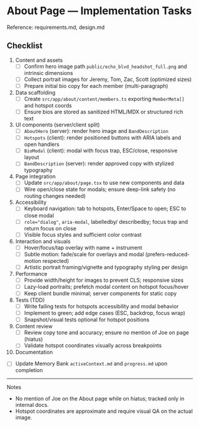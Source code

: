 # About Page — Implementation Tasks

Reference: requirements.md, design.md

## Checklist

1. Content and assets
   - [ ] Confirm hero image path `public/echo_blvd_headshot_full.png` and intrinsic dimensions
   - [ ] Collect portrait images for Jeremy, Tom, Zac, Scott (optimized sizes)
   - [ ] Prepare initial bio copy for each member (multi-paragraph)

2. Data scaffolding
   - [ ] Create `src/app/about/content/members.ts` exporting `MemberMeta[]` and hotspot coords
   - [ ] Ensure bios are stored as sanitized HTML/MDX or structured rich text

3. UI components (server/client split)
   - [ ] `AboutHero` (server): render hero image and `BandDescription`
   - [ ] `Hotspots` (client): render positioned buttons with ARIA labels and open handlers
   - [ ] `BioModal` (client): modal with focus trap, ESC/close, responsive layout
   - [ ] `BandDescription` (server): render approved copy with stylized typography

4. Page integration
   - [ ] Update `src/app/about/page.tsx` to use new components and data
   - [ ] Wire open/close state for modals; ensure deep-link safety (no routing changes needed)

5. Accessibility
   - [ ] Keyboard navigation: tab to hotspots, Enter/Space to open; ESC to close modal
   - [ ] `role="dialog"`, `aria-modal`, labelledby/ describedby; focus trap and return focus on close
   - [ ] Visible focus styles and sufficient color contrast

6. Interaction and visuals
   - [ ] Hover/focus/tap overlay with name + instrument
   - [ ] Subtle motion: fade/scale for overlays and modal (prefers-reduced-motion respected)
   - [ ] Artistic portrait framing/vignette and typography styling per design

7. Performance
   - [ ] Provide width/height for images to prevent CLS; responsive sizes
   - [ ] Lazy-load portraits; prefetch modal content on hotspot focus/hover
   - [ ] Keep client bundle minimal; server components for static copy

8. Tests (TDD)
   - [ ] Write failing tests for hotspots accessibility and modal behavior
   - [ ] Implement to green; add edge cases (ESC, backdrop, focus wrap)
   - [ ] Snapshot/visual tests optional for hotspot positions

9. Content review
   - [ ] Review copy tone and accuracy; ensure no mention of Joe on page (hiatus)
   - [ ] Validate hotspot coordinates visually across breakpoints

10. Documentation
   - [ ] Update Memory Bank `activeContext.md` and `progress.md` upon completion

---

Notes
- No mention of Joe on the About page while on hiatus; tracked only in internal docs.
- Hotspot coordinates are approximate and require visual QA on the actual image.
